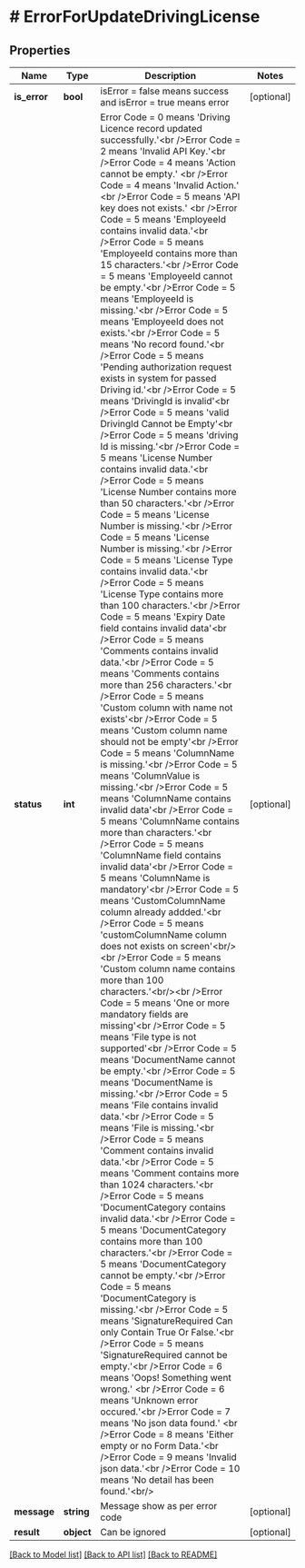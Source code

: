 # # ErrorForUpdateDrivingLicense

## Properties

Name | Type | Description | Notes
------------ | ------------- | ------------- | -------------
**is_error** | **bool** | isError &#x3D; false means success and isError &#x3D; true means error | [optional]
**status** | **int** | Error Code &#x3D; 0 means &#39;Driving Licence record updated successfully.&#39;&lt;br /&gt;Error Code &#x3D; 2 means &#39;Invalid API Key.&#39;&lt;br /&gt;Error Code &#x3D; 4 means &#39;Action cannot be empty.&#39; &lt;br /&gt;Error Code &#x3D; 4 means &#39;Invalid Action.&#39; &lt;br /&gt;Error Code &#x3D; 5 means &#39;API key does not exists.&#39; &lt;br /&gt;Error Code &#x3D; 5 means &#39;EmployeeId contains invalid data.&#39;&lt;br /&gt;Error Code &#x3D; 5 means &#39;EmployeeId contains more than 15 characters.&#39;&lt;br /&gt;Error Code &#x3D; 5 means &#39;EmployeeId cannot be empty.&#39;&lt;br /&gt;Error Code &#x3D; 5 means &#39;EmployeeId is missing.&#39;&lt;br /&gt;Error Code &#x3D; 5 means &#39;EmployeeId does not exists.&#39;&lt;br /&gt;Error Code &#x3D; 5 means &#39;No record found.&#39;&lt;br /&gt;Error Code &#x3D; 5 means &#39;Pending authorization request exists in system for passed Driving id.&#39;&lt;br /&gt;Error Code &#x3D; 5 means &#39;DrivingId is invalid&#39;&lt;br /&gt;Error Code &#x3D; 5 means &#39;valid DrivingId Cannot be Empty&#39;&lt;br /&gt;Error Code &#x3D; 5 means &#39;driving Id is missing.&#39;&lt;br /&gt;Error Code &#x3D; 5 means &#39;License Number contains invalid data.&#39;&lt;br /&gt;Error Code &#x3D; 5 means &#39;License Number contains more than 50 characters.&#39;&lt;br /&gt;Error Code &#x3D; 5 means &#39;License Number is missing.&#39;&lt;br /&gt;Error Code &#x3D; 5 means &#39;License Number is missing.&#39;&lt;br /&gt;Error Code &#x3D; 5 means &#39;License Type contains invalid data.&#39;&lt;br /&gt;Error Code &#x3D; 5 means &#39;License Type contains more than 100 characters.&#39;&lt;br /&gt;Error Code &#x3D; 5 means &#39;Expiry Date field contains invalid data&#39;&lt;br /&gt;Error Code &#x3D; 5 means &#39;Comments contains invalid data.&#39;&lt;br /&gt;Error Code &#x3D; 5 means &#39;Comments contains more than 256 characters.&#39;&lt;br /&gt;Error Code &#x3D; 5 means &#39;Custom column with name not exists&#39;&lt;br /&gt;Error Code &#x3D; 5 means &#39;Custom column name should not be empty&#39;&lt;br /&gt;Error Code &#x3D; 5 means &#39;ColumnName is missing.&#39;&lt;br /&gt;Error Code &#x3D; 5 means &#39;ColumnValue is missing.&#39;&lt;br /&gt;Error Code &#x3D; 5 means &#39;ColumnName contains invalid data&#39;&lt;br /&gt;Error Code &#x3D; 5 means &#39;ColumnName contains more than characters.&#39;&lt;br /&gt;Error Code &#x3D; 5 means &#39;ColumnName field contains invalid data&#39;&lt;br /&gt;Error Code &#x3D; 5 means &#39;ColumnName is mandatory&#39;&lt;br /&gt;Error Code &#x3D; 5 means &#39;CustomColumnName column already addded.&#39;&lt;br /&gt;Error Code &#x3D; 5 means &#39;customColumnName column does not exists on screen&#39;&lt;br/&gt;&lt;br /&gt;Error Code &#x3D; 5 means &#39;Custom column name contains more than 100 characters.&#39;&lt;br/&gt;&lt;br /&gt;Error Code &#x3D; 5 means &#39;One or more mandatory fields are missing&#39;&lt;br /&gt;Error Code &#x3D; 5 means &#39;File type is not supported&#39;&lt;br /&gt;Error Code &#x3D; 5 means &#39;DocumentName cannot be empty.&#39;&lt;br /&gt;Error Code &#x3D; 5 means &#39;DocumentName is missing.&#39;&lt;br /&gt;Error Code &#x3D; 5 means &#39;File contains invalid data.&#39;&lt;br /&gt;Error Code &#x3D; 5 means &#39;File is missing.&#39;&lt;br /&gt;Error Code &#x3D; 5 means &#39;Comment contains invalid data.&#39;&lt;br /&gt;Error Code &#x3D; 5 means &#39;Comment contains more than 1024 characters.&#39;&lt;br /&gt;Error Code &#x3D; 5 means &#39;DocumentCategory contains invalid data.&#39;&lt;br /&gt;Error Code &#x3D; 5 means &#39;DocumentCategory contains more than 100 characters.&#39;&lt;br /&gt;Error Code &#x3D; 5 means &#39;DocumentCategory cannot be empty.&#39;&lt;br /&gt;Error Code &#x3D; 5 means &#39;DocumentCategory is missing.&#39;&lt;br /&gt;Error Code &#x3D; 5 means &#39;SignatureRequired Can only Contain True Or False.&#39;&lt;br /&gt;Error Code &#x3D; 5 means &#39;SignatureRequired cannot be empty.&#39;&lt;br /&gt;Error Code &#x3D; 6 means &#39;Oops! Something went wrong.&#39; &lt;br /&gt;Error Code &#x3D; 6 means &#39;Unknown error occured.&#39;&lt;br /&gt;Error Code &#x3D; 7 means &#39;No json data found.&#39; &lt;br /&gt;Error Code &#x3D; 8 means &#39;Either empty or no Form Data.&#39;&lt;br /&gt;Error Code &#x3D; 9 means &#39;Invalid json data.&#39;&lt;br /&gt;Error Code &#x3D; 10 means &#39;No detail has been found.&#39;&lt;br/&gt; | [optional]
**message** | **string** | Message show as per error code | [optional]
**result** | **object** | Can be ignored | [optional]

[[Back to Model list]](../../README.md#models) [[Back to API list]](../../README.md#endpoints) [[Back to README]](../../README.md)

